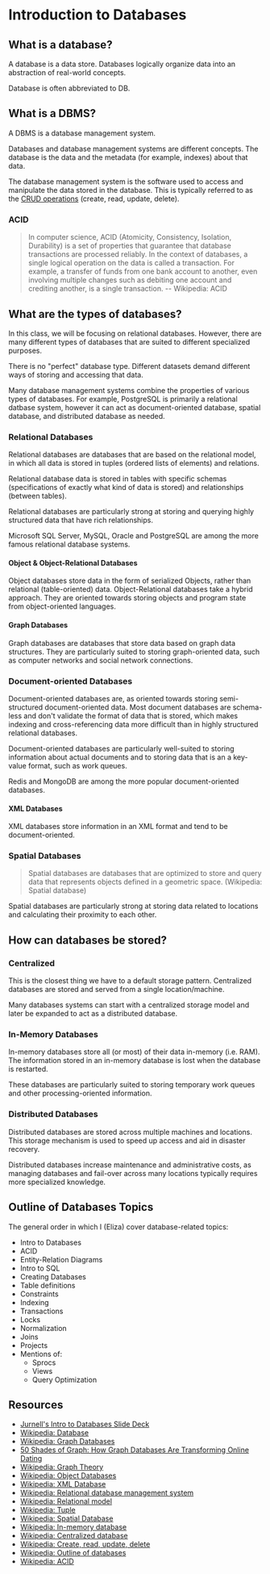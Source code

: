 # Introduction to Databases


## What is a database?

A database is a data store.  Databases logically organize data into an abstraction of real-world concepts.

Database is often abbreviated to DB.

## What is a DBMS?

A DBMS is a database management system.

Databases and database management systems are different concepts.  The database is the data and the metadata (for example, indexes) about that data.

The database management system is the software used to access and manipulate the data stored in the database.  This is typically referred to as the [CRUD operations](http://en.wikipedia.org/wiki/Create,_read,_update_and_delete#Database_applications) (create, read, update, delete).

### ACID

> In computer science, ACID (Atomicity, Consistency, Isolation, Durability) is a set of properties that guarantee that database transactions are processed reliably. In the context of databases, a single logical operation on the data is called a transaction. For example, a transfer of funds from one bank account to another, even involving multiple changes such as debiting one account and crediting another, is a single transaction. -- Wikipedia: ACID

## What are the types of databases?

In this class, we will be focusing on relational databases.  However, there are many different types of databases that are suited to different specialized purposes.

There is no "perfect" database type.  Different datasets demand different ways of storing and accessing that data.

Many database management systems combine the properties of various types of databases.  For example, PostgreSQL is primarily a relational datbase system, however it can act as document-oriented database, spatial database, and distributed database as needed.

### Relational Databases

Relational databases are databases that are based on the relational model, in which all data is stored in tuples (ordered lists of elements) and relations.

Relational database data is stored in tables with specific schemas (specifications of exactly what kind of data is stored) and relationships (between tables).

Relational databases are particularly strong at storing and querying highly structured data that have rich relationships.

Microsoft SQL Server, MySQL, Oracle and PostgreSQL are among the more famous relational database systems.

#### Object & Object-Relational Databases

Object databases store data in the form of serialized Objects, rather than relational (table-oriented) data.  Object-Relational databases take a hybrid approach.  They are oriented towards storing objects and program state from object-oriented languages.

#### Graph Databases

Graph databases are databases that store data based on graph data structures.  They are particularly suited to storing graph-oriented data, such as computer networks and social network connections.

### Document-oriented Databases

Document-oriented databases are, as oriented towards storing semi-structured document-oriented data.  Most document databases are schema-less and don't validate the format of data that is stored, which makes indexing and cross-referencing data more difficult than in highly structured relational databases.

Document-oriented databases are particularly well-suited to storing information about actual documents and to storing data that is an a key-value format, such as work queues.

Redis and MongoDB are among the more popular document-oriented databases.

#### XML Databases

XML databases store information in an XML format and tend to be document-oriented.

### Spatial Databases

> Spatial databases are databases that are optimized to store and query data that represents objects defined in a geometric space. (Wikipedia: Spatial database)

Spatial databases are particularly strong at storing data related to locations and calculating their proximity to each other.

## How can databases be stored?

### Centralized

This is the closest thing we have to a default storage pattern. Centralized databases are stored and served from a single location/machine.

Many databases systems can start with a centralized storage model and later be expanded to act as a distributed database.

### In-Memory Databases

In-memory databases store all (or most) of their data in-memory (i.e. RAM).  The information stored in an in-memory database is lost when the database is restarted.

These databases are particularly suited to storing temporary work queues and other processing-oriented information.

### Distributed Databases

Distributed databases are stored across multiple machines and locations.  This storage mechanism is used to speed up access and aid in disaster recovery.

Distributed databases increase maintenance and administrative costs, as managing databases and fail-over across many locations typically requires more specialized knowledge.

## Outline of Databases Topics

The general order in which I (Eliza) cover database-related topics:

  * Intro to Databases
  * ACID
  * Entity-Relation Diagrams
  * Intro to SQL
  * Creating Databases
  * Table definitions
  * Constraints
  * Indexing
  * Transactions
  * Locks
  * Normalization
  * Joins
  * Projects
  * Mentions of:
    * Sprocs
    * Views
    * Query Optimization

## Resources

* [Jurnell's Intro to Databases Slide Deck](http://lectures.sophicware.com/database-basics/#1)
* [Wikipedia: Database](http://en.wikipedia.org/wiki/Database)
* [Wikipedia: Graph Databases](http://en.wikipedia.org/wiki/Graph_database)
* [50 Shades of Graph: How Graph Databases Are Transforming Online Dating](http://www.forbes.com/sites/danwoods/2014/02/14/50-shades-of-graph-how-graph-databases-are-transforming-online-dating/)
* [Wikipedia: Graph Theory](http://en.wikipedia.org/wiki/Graph_theory)
* [Wikipedia: Object Databases](http://en.wikipedia.org/wiki/Object_database)
* [Wikipedia: XML Database](http://en.wikipedia.org/wiki/XML_database)
* [Wikipedia: Relational database management system](http://en.wikipedia.org/wiki/Relational_database_management_system)
* [Wikipedia: Relational model](http://en.wikipedia.org/wiki/Relational_model)
* [Wikipedia: Tuple](http://en.wikipedia.org/wiki/Tuple)
* [Wikipedia: Spatial Database](http://en.wikipedia.org/wiki/Spatial_database)
* [Wikipedia: In-memory database](http://en.wikipedia.org/wiki/In-memory_database)
* [Wikipedia: Centralized database](http://en.wikipedia.org/wiki/Centralized_database)
* [Wikipedia: Create, read, update, delete](http://en.wikipedia.org/wiki/Create,_read,_update_and_delete#Database_applications)
* [Wikipedia: Outline of databases](http://en.wikipedia.org/wiki/Outline_of_databases)
* [Wikipedia: ACID](http://en.wikipedia.org/wiki/ACID)
